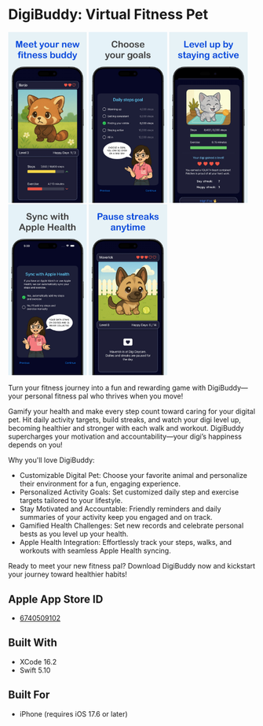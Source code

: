 # DigiBuddy: Virtual Fitness Pet

<img src="https://github.com/JohnSmithCoder1/DigiBuddy-Virtual-Fitness-Pet/blob/main/Screenshots/screenshot_1.jpeg" width="160"> <img src="https://github.com/JohnSmithCoder1/DigiBuddy-Virtual-Fitness-Pet/blob/main/Screenshots/screenshot_2.jpeg" width="160"> <img src="https://github.com/JohnSmithCoder1/DigiBuddy-Virtual-Fitness-Pet/blob/main/Screenshots/screenshot_3.jpeg" width="160"> <img src="https://github.com/JohnSmithCoder1/DigiBuddy-Virtual-Fitness-Pet/blob/main/Screenshots/screenshot_4.jpeg" width="160"> <img src="https://github.com/JohnSmithCoder1/DigiBuddy-Virtual-Fitness-Pet/blob/main/Screenshots/screenshot_5.jpeg" width="160">

Turn your fitness journey into a fun and rewarding game with DigiBuddy—your personal fitness pal who thrives when you move!

Gamify your health and make every step count toward caring for your digital pet. Hit daily activity targets, build streaks, and watch your digi level up, becoming healthier and stronger with each walk and workout. DigiBuddy supercharges your motivation and accountability—your digi’s happiness depends on you!

Why you'll love DigiBuddy:
* Customizable Digital Pet: Choose your favorite animal and personalize their environment for a fun, engaging experience.
* Personalized Activity Goals: Set customized daily step and exercise targets tailored to your lifestyle.
* Stay Motivated and Accountable: Friendly reminders and daily summaries of your activity keep you engaged and on track.
* Gamified Health Challenges: Set new records and celebrate personal bests as you level up your health.
* Apple Health Integration: Effortlessly track your steps, walks, and workouts with seamless Apple Health syncing.

Ready to meet your new fitness pal?
Download DigiBuddy now and kickstart your journey toward healthier habits!

## Apple App Store ID

* [6740509102](https://apps.apple.com/us/app/digibuddy-virtual-fitness-pet/id6740509102)

## Built With

* XCode 16.2
* Swift 5.10

## Built For

* iPhone (requires iOS 17.6 or later)
